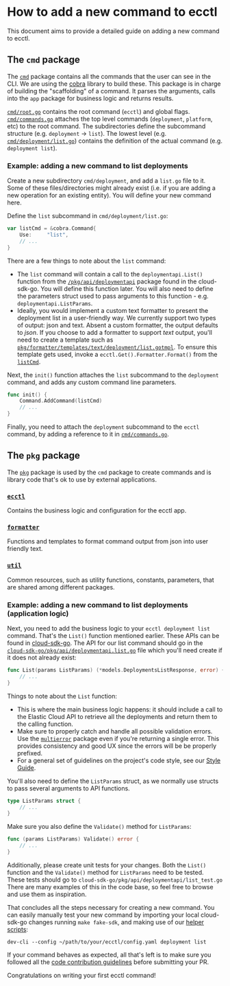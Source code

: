 # How to add a new command to ecctl

This document aims to provide a detailed guide on adding a new command to ecctl.

## The `cmd` package

The [`cmd`](../cmd) package contains all the commands that the user can see in the CLI. We are using the [cobra](https://github.com/spf13/cobra)
library to build these. This package is in charge of building the "scaffolding" of a command. It parses the arguments, calls
into the `app` package for business logic and returns results.

[`cmd/root.go`](../cmd/root.go) contains the root command (`ecctl`) and global flags.
[`cmd/commands.go`](../cmd/commands.go) attaches the top level commands (`deployment`, `platform`, etc) to the root command.
The subdirectories define the subcommand structure (e.g. `deployment` -> `list`). The lowest level
(e.g. [`cmd/deployment/list.go`](../cmd/deployment/list.go)) contains the definition of the actual command
(e.g. `deployment list`).

### Example: adding a new command to list deployments

Create a new subdirectory `cmd/deployment`, and add a `list.go` file to it. Some of these files/directories
might already exist (i.e. if you are adding a new operation for an existing entity). You will define your new command here.

Define the `list` subcommand in `cmd/deployment/list.go`:

```go
var listCmd = &cobra.Command{
    Use:     "list",
    // ...
}
```

There are a few things to note about the `list` command:

- The `list` command will contain a call to the `deploymentapi.List()` function from the [`/pkg/api/deploymentapi`](https://github.com/elastic/cloud-sdk-go/tree/master/pkg/api/deploymentapi)
package found in the cloud-sdk-go. You will define this function later. You will also need to define the parameters
struct used to pass arguments to this function - e.g. `deploymentapi.ListParams`.
- Ideally, you would implement a custom text formatter to present the deployment list in a user-friendly way. We currently
support two types of output: json and text. Absent a custom formatter, the output defaults to *json*. If you choose to add
a formatter to support *text* output, you'll need to create a template such as
[`pkg/formatter/templates/text/deployment/list.gotmpl`](../pkg/formatter/templates/text/deployment/list.gotmpl). To ensure this template
gets used, invoke a `ecctl.Get().Formatter.Format()` from the  [`listCmd`](https://github.com/elastic/ecctl/blob/master/cmd/deployment/list.go#L39).

Next, the `init()` function attaches the `list` subcommand to the `deployment` command, and adds any custom
command line parameters.

```go
func init() {
    Command.AddCommand(listCmd)
    // ...
}

```

Finally, you need to attach the `deployment` subcommand to the `ecctl` command, by adding a reference to it
in [`cmd/commands.go`](../cmd/commands.go).

## The `pkg` package

The [`pkg`](../pkg) package is used by the `cmd` package to create commands and is library code that's ok to use by external applications.

### [`ecctl`](../pkg/ecctl)

Contains the business logic and configuration for the ecctl app.

### [`formatter`](../pkg/formatter)

Functions and templates to format command output from json into user friendly text.

### [`util`](../pkg/util)

Common resources, such as utility functions, constants, parameters, that are shared among different packages.

### Example: adding a new command to list deployments (application logic)

Next, you need to add the business logic to your `ecctl deployment list` command. That's the `List()`
function mentioned earlier. These APIs can be found in [cloud-sdk-go](https://github.com/elastic/cloud-sdk-go/tree/master/pkg/api).
The API for our list command should go in the [`cloud-sdk-go/pkg/api/deploymentapi.list.go`](https://github.com/elastic/cloud-sdk-go/tree/master/pkg/api/deploymentapi/list.go) file
which you'll need create if it does not already exist:

```go
func List(params ListParams) (*models.DeploymentsListResponse, error) {
    // ...
}
```

Things to note about the `List` function:

- This is where the main business logic happens: it should include a call to the Elastic Cloud API to retrieve all the
deployments and return them to the calling function.
- Make sure to properly catch and handle all possible validation errors. Use the [`multierror`](https://github.com/elastic/cloud-sdk-go/blob/master/pkg/api/deploymentapi/get.go#L46-L57)
package even if you're returning a single error. This provides consistency and good UX since the errors will be be properly prefixed.
- For a general set of guidelines on the project's code style, see our [Style Guide](https://github.com/elastic/ecctl/blob/master/developer_docs/STYLEGUIDE.md).

You'll also need to define the `ListParams` struct, as we normally use structs to pass several arguments to API functions.

```go
type ListParams struct {
    // ...
}
```

Make sure you also define the `Validate()` method for `ListParams`:

```go
func (params ListParams) Validate() error {
    // ...
}
```

Additionally, please create unit tests for your changes. Both the `List()` function and the `Validate()`
method for `ListParams` need to be tested. These tests should go to `cloud-sdk-go/pkg/api/deploymentapi/list_test.go`
There are many examples of this in the code base, so feel free to browse and use them as inspiration.

That concludes all the steps necessary for creating a new command. You can easily manually test your new command by
importing your local cloud-sdk-go changes running `make fake-sdk`, and making use of our [helper scripts](../CONTRIBUTING.md#helpers):

`dev-cli --config ~/path/to/your/ecctl/config.yaml deployment list`

If your command behaves as expected, all that's left is to make sure you followed all the
[code contribution guidelines](../CONTRIBUTING.md#code-contribution-guidelines) before submitting your PR.

Congratulations on writing your first ecctl command!
